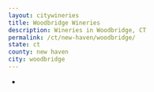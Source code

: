 ```yaml
---
layout: citywineries
title: Woodbridge Wineries
description: Wineries in Woodbridge, CT
permalink: /ct/new-haven/woodbridge/
state: ct
county: new haven
city: woodbridge
---
```

-
